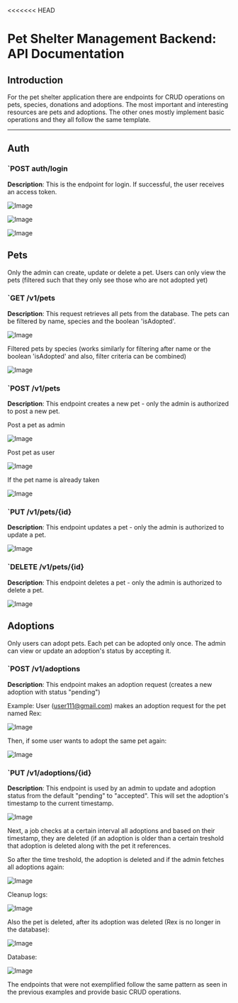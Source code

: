 <<<<<<< HEAD
# Pet Shelter Management Backend: API Documentation

## Introduction

For the pet shelter application there are endpoints for CRUD operations on pets, species, donations and adoptions. The most important and interesting resources are pets and adoptions. The other ones mostly implement basic operations and they all follow the same template.

---

## Auth

### `POST auth/login
**Description**: This is the endpoint for login. If successful, the user receives an access token.  

![Image](https://github.com/user-attachments/assets/f9c2de0c-2eca-4d1d-b6e5-b5214efa2005)

![Image](https://github.com/user-attachments/assets/dc42c2f3-db4a-48af-8a53-2f0f1aadf99b)

![Image](https://github.com/user-attachments/assets/bc35ed15-5406-48e3-9429-ab9e9ddaf556)


## Pets
Only the admin can create, update or delete a pet. Users can only view the pets (filtered such that they only see those who are not adopted yet)  


### `GET /v1/pets
**Description**: This request retrieves all pets from the database. The pets can be filtered by name, species and the boolean 'isAdopted'.

![Image](https://github.com/user-attachments/assets/1349c752-5654-4727-ae80-300fbf7b3b39)  

Filtered pets by species (works similarly for filtering after name or the boolean 'isAdopted' and also, filter criteria can be combined)    

![Image](https://github.com/user-attachments/assets/c7f14747-86a7-43bd-8c10-cd979da2a1a5)  


### `POST /v1/pets  
**Description**: This endpoint creates a new pet - only the admin is authorized to post a new pet.

Post a pet as admin  

![Image](https://github.com/user-attachments/assets/3d006726-f91e-4fdc-84d1-30cf0eae0edc)

Post pet as user

![Image](https://github.com/user-attachments/assets/9f0ad970-103f-46d0-bbdb-0f58e0117d70)

If the pet name is already taken

![Image](https://github.com/user-attachments/assets/854cb433-736b-4e1b-9a59-f58cd99b5059)


### `PUT /v1/pets/{id}
**Description**: This endpoint updates a pet - only the admin is authorized to update a pet.  

![Image](https://github.com/user-attachments/assets/e2b847ac-0720-4456-9406-c81500de0739)

### `DELETE /v1/pets/{id}
**Description**: This endpoint deletes a pet - only the admin is authorized to delete a pet.  

![Image](https://github.com/user-attachments/assets/6b0513d1-a504-43ee-972b-650060452f5b)  


## Adoptions
Only users can adopt pets. Each pet can be adopted only once. The admin can view or update an adoption's status by accepting it.  

### `POST /v1/adoptions  
**Description**: This endpoint makes an adoption request (creates a new adoption with status "pending")  

Example: User (user111@gmail.com) makes an adoption request for the pet named Rex:  

![Image](https://github.com/user-attachments/assets/7bcf41e4-2dc3-490c-b3b3-bc3e12b30176)  

Then, if some user wants to adopt the same pet again:  

![Image](https://github.com/user-attachments/assets/02223157-3b9c-48f9-aac9-bce3a8bbe6b6)  


### `PUT /v1/adoptions/{id}  
**Description**: This endpoint is used by an admin to update and adoption status from the default "pending" to "accepted". This will set the adoption's timestamp to the current timestamp.  

![Image](https://github.com/user-attachments/assets/6fc9f644-b983-46ad-ac39-1e9a5db5c792)  

Next, a job checks at a certain interval all adoptions and based on their timestamp, they are deleted (if an adoption is older than a certain treshold that adoption is deleted along with the pet it references.  

So after the time treshold, the adoption is deleted and if the admin fetches all adoptions again:  

![Image](https://github.com/user-attachments/assets/cfcb9a49-4a4f-451c-a3c3-f06e8802c66a)  

Cleanup logs:  

![Image](https://github.com/user-attachments/assets/123584b6-00bf-470b-9320-79269b3fd9e2)

Also the pet is deleted, after its adoption was deleted (Rex is no longer in the database):  

![Image](https://github.com/user-attachments/assets/b132de13-d97b-4c82-a4f9-d534f29ede40)  


Database:  

![Image](https://github.com/user-attachments/assets/b87b43f0-b0fc-4dbd-bac1-9f2c5cc8c0af)  

The endpoints that were not exemplified follow the same pattern as seen in the previous examples and provide basic CRUD operations.
